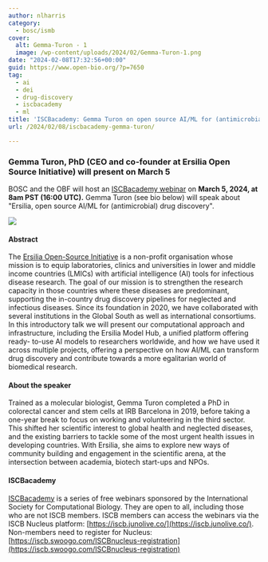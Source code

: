 ```yaml
---
author: nlharris
category:
  - bosc/ismb
cover:
  alt: Gemma-Turon - 1
  image: /wp-content/uploads/2024/02/Gemma-Turon-1.png
date: "2024-02-08T17:32:56+00:00"
guid: https://www.open-bio.org/?p=7650
tag:
  - ai
  - dei
  - drug-discovery
  - iscbacademy
  - ml
title: 'ISCBacademy: Gemma Turon on open source AI/ML for (antimicrobial) drug discovery'
url: /2024/02/08/iscbacademy-gemma-turon/

---
```

### Gemma Turon, PhD (CEO and co-founder at Ersilia Open Source Initiative) will present on March 5

BOSC and the OBF will host an [ISCBacademy webinar](https://www.iscb.org/iscbacademy) on **March 5, 2024, at 8am PST (16:00 UTC).** Gemma Turon (see bio below) will speak about "Ersilia, open source AI/ML for (antimicrobial) drug discovery".

![](/wp-content/uploads/2024/02/Gemma-Turon-1.png)

#### Abstract

The [Ersilia Open-Source Initiative](https://www.ersilia.io/) is a non-profit organisation whose mission is to equip laboratories, clinics and universities in lower and middle income countries (LMICs) with artificial intelligence (AI) tools for infectious disease research. The goal of our mission is to strengthen the research capacity in those countries where these diseases are predominant, supporting the in-country drug discovery pipelines for neglected and infectious diseases. Since its foundation in 2020, we have collaborated with several institutions in the Global South as well as international consortiums. In this introductory talk we will present our computational approach and infrastructure, including the Ersilia Model Hub, a unified platform offering ready- to-use AI models to researchers worldwide, and how we have used it across multiple projects, offering a perspective on how AI/ML can transform drug discovery and contribute towards a more egalitarian world of biomedical research.

#### About the speaker

Trained as a molecular biologist, Gemma Turon completed a PhD in colorectal cancer and stem cells at IRB Barcelona in 2019, before taking a one-year break to focus on working and volunteering in the third sector. This shifted her scientific interest to global health and neglected diseases, and the existing barriers to tackle some of the most urgent health issues in developing countries. With Ersilia, she aims to explore new ways of community building and engagement in the scientific arena, at the intersection between academia, biotech start-ups and NPOs.

#### ISCBacademy

[ISCBacademy](https://www.iscb.org/iscbacademy) is a series of free webinars sponsored by the International Society for Computational Biology. They are open to all, including those who are not ISCB members. ISCB members can access the webinars via the ISCB Nucleus platform: [https://iscb.junolive.co/](https://iscb.junolive.co/). Non-members need to register for Nucleus: [https://iscb.swoogo.com/ISCBnucleus-registration](https://iscb.swoogo.com/ISCBnucleus-registration)
